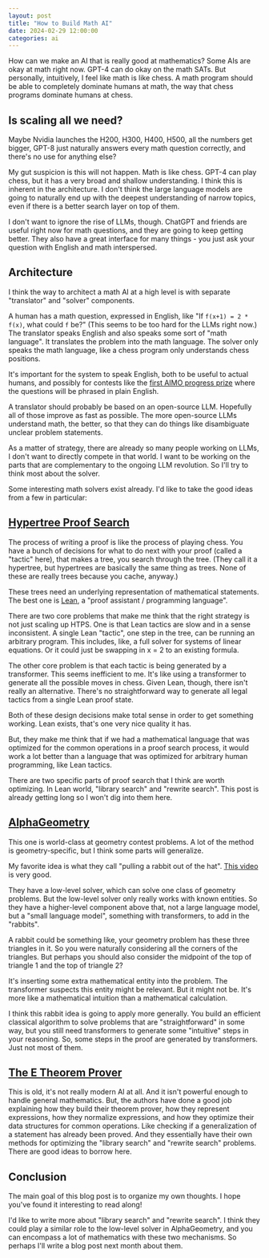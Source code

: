```yaml
---
layout: post
title: "How to Build Math AI"
date: 2024-02-29 12:00:00
categories: ai
---
```


How can we make an AI that is really good at mathematics? Some AIs are
okay at math right now. GPT-4 can do okay on the math SATs. But
personally, intuitively, I feel like math is like chess. A math
program should be able to completely dominate humans at math, the way
that chess programs dominate humans at chess.

## Is scaling all we need?

Maybe Nvidia launches the H200, H300, H400, H500, all the numbers get
bigger, GPT-8 just naturally answers every math question
correctly, and there's no use for anything else? 

My gut suspicion is this will not happen. Math is like chess. GPT-4
can play chess, but it has a very broad and shallow understanding. I
think this is inherent in the architecture. I don't think the large
language models are going to naturally end up with the deepest
understanding of narrow topics, even if there is a better search layer
on top of them. 

I don't want to ignore the rise of LLMs, though. ChatGPT and friends
are useful right now for math questions, and they are going to keep
getting better. They also have a great interface for many things - you
just ask your question with English and math interspersed. 

## Architecture

I think the way to architect a math AI at a high level is with
separate "translator" and "solver" components. 

A human has a math question, expressed in English, like "If
`f(x+1) = 2 * f(x)`, what could `f` be?" (This seems to be too hard for the LLMs
right now.) The translator speaks English and also speaks some sort of
"math language". It translates the problem into the math language. The
solver only speaks the math language, like a chess program only
understands chess positions.

It's important for the system to speak English, both to be useful to
actual humans, and possibly for contests like the [first AIMO progress
prize](https://www.reddit.com/r/AIMOprize/comments/1ay4aiu/progress_prize_pre_announcement/)
where the questions will be phrased in plain English.

A translator should probably be based on an open-source LLM. Hopefully
all of those improve as fast as possible. The more open-source LLMs
understand math, the better, so that they can do things like
disambiguate unclear problem statements.

As a matter of strategy, there are already so many people working on
LLMs, I don't want to directly compete in that world. I want to be
working on the parts that are complementary to the ongoing LLM
revolution. So I'll try to think most about the solver.

Some interesting math solvers exist already. I'd like to take the good
ideas from a few in particular:

## [Hypertree Proof Search](https://arxiv.org/abs/2205.11491)

The process of writing a proof is like the process of playing
chess. You have a bunch of decisions for what to do next with your
proof (called a "tactic" here), that makes a tree, you search through
the tree. (They call it a hypertree, but hypertrees are basically the
same thing as trees. None of these are really trees because you cache,
anyway.)

These trees need an underlying representation of mathematical
statements. The best one is
[Lean](https://leanprover-community.github.io/),
a "proof assistant / programming language".

There are two core problems that make me think that the right strategy
is not just scaling up HTPS. One is that Lean tactics are slow and in
a sense inconsistent. A single Lean "tactic", one step in the tree,
can be running an arbitrary program. This includes, like, a full
solver for systems of linear equations. Or it could just be swapping
in x = 2 to an existing formula.

The other core problem is that each tactic is being generated by a
transformer. This seems inefficient to me. It's like using a
transformer to generate all the possible moves in chess. Given Lean,
though, there isn't really an alternative. There's no straightforward
way to generate all legal tactics from a single Lean proof state.

Both of these design decisions make total sense in order to get
something working. Lean exists, that's one very nice quality it has.

But, they make me think that if we had a mathematical language that
was optimized for the common operations in a proof search process, it
would work a lot better than a language that was optimized for
arbitrary human programming, like Lean tactics.

There are two specific parts of proof search that I think are worth
optimizing. In Lean world, "library search" and "rewrite search". This
post is already getting long so I won't dig into them here.


## [AlphaGeometry](https://deepmind.google/discover/blog/alphageometry-an-olympiad-level-ai-system-for-geometry/)

This one is world-class at geometry contest problems. A lot of the
method is geometry-specific, but I think some parts will generalize.

My favorite idea is what they call "pulling a rabbit out of the hat".
[This video](https://www.youtube.com/watch?v=TuZhU1CiC0k) is very good.

They have a low-level solver, which can solve one class of geometry
problems. But the low-level solver only really works with known
entities. So they have a higher-level component above that, not a
large language model, but a "small language model", something with
transformers, to add in the "rabbits".

A rabbit could be something like, your geometry problem has these
three triangles in it. So you were naturally considering all the
corners of the triangles. But perhaps you should also consider the
midpoint of the top of triangle 1 and the top of triangle 2?

It's inserting some extra mathematical entity into the problem. The
transformer suspects this entity might be relevant. But it might not
be. It's more like a mathematical intuition than a mathematical calculation.

I think this rabbit idea is going to apply more generally. You build
an efficient classical algorithm to solve problems that are
"straightforward" in some way, but you still need transformers to
generate some "intuitive" steps in your reasoning. So, some steps in
the proof are generated by transformers. Just not most of them.


## [The E Theorem Prover](https://wwwlehre.dhbw-stuttgart.de/~sschulz/PAPERS/Schulz-AICOM-2002.pdf)

This is old, it's not really modern AI at all. And it isn't powerful
enough to handle general mathematics. But, the authors have done a
good job explaining how they build their theorem prover, how they
represent expressions, how they normalize expressions, and how they
optimize their data structures for common operations. Like checking if
a generalization of a statement has already been proved. And they
essentially have their own methods for optimizing the "library search"
and "rewrite search" problems. There are good ideas to borrow here.


## Conclusion

The main goal of this blog post is to organize my own thoughts. I hope
you've found it interesting to read along!

I'd like to write more about "library search" and "rewrite search". I
think they could play a similar role to the low-level solver in
AlphaGeometry, and you can encompass a lot of mathematics with these
two mechanisms. So perhaps I'll write a blog post next month about
them. 

